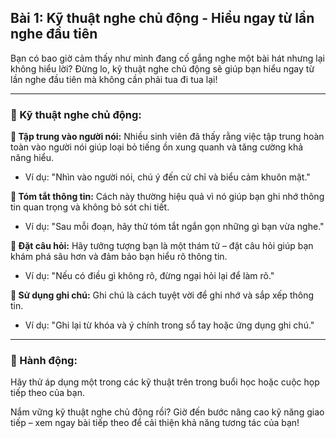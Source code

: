 ## Bài 1: Kỹ thuật nghe chủ động - Hiểu ngay từ lần nghe đầu tiên

Bạn có bao giờ cảm thấy như mình đang cố gắng nghe một bài hát nhưng lại không hiểu lời? Đừng lo, kỹ thuật nghe chủ động sẽ giúp bạn hiểu ngay từ lần nghe đầu tiên mà không cần phải tua đi tua lại!

---

### 📌 Kỹ thuật nghe chủ động:

**🔹 Tập trung vào người nói:**
Nhiều sinh viên đã thấy rằng việc tập trung hoàn toàn vào người nói giúp loại bỏ tiếng ồn xung quanh và tăng cường khả năng hiểu.

- Ví dụ: "Nhìn vào người nói, chú ý đến cử chỉ và biểu cảm khuôn mặt."

**🔹 Tóm tắt thông tin:**
Cách này thường hiệu quả vì nó giúp bạn ghi nhớ thông tin quan trọng và không bỏ sót chi tiết.

- Ví dụ: "Sau mỗi đoạn, hãy thử tóm tắt ngắn gọn những gì bạn vừa nghe."

**🔹 Đặt câu hỏi:**
Hãy tưởng tượng bạn là một thám tử – đặt câu hỏi giúp bạn khám phá sâu hơn và đảm bảo bạn hiểu rõ thông tin.

- Ví dụ: "Nếu có điều gì không rõ, đừng ngại hỏi lại để làm rõ."

**🔹 Sử dụng ghi chú:**
Ghi chú là cách tuyệt vời để ghi nhớ và sắp xếp thông tin.

- Ví dụ: "Ghi lại từ khóa và ý chính trong sổ tay hoặc ứng dụng ghi chú."

---

### 🚀 Hành động:

Hãy thử áp dụng một trong các kỹ thuật trên trong buổi học hoặc cuộc họp tiếp theo của bạn.

Nắm vững kỹ thuật nghe chủ động rồi? Giờ đến bước nâng cao kỹ năng giao tiếp – xem ngay bài tiếp theo để cải thiện khả năng tương tác của bạn!